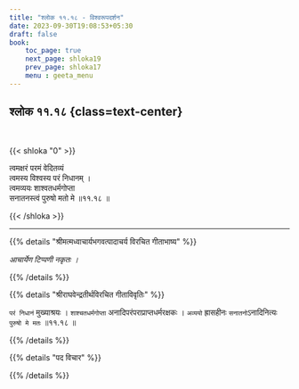 ```yaml
---
title: "श्लोक ११.१८ - विश्वरूपदर्शन"
date: 2023-09-30T19:08:53+05:30
draft: false
book:
    toc_page: true
    next_page: shloka19
    prev_page: shloka17
    menu : geeta_menu
---
```




## श्लोक ११.१८ {class=text-center}

<br/>

{{< shloka  "0"  >}}

त्वमक्षरं परमं वेदितव्यं  
त्वमस्य विश्वस्य परं निधानम् ।    
त्वमव्ययः शाश्वतधर्मगोप्ता  
सनातनस्त्वं पुरुषो मतो मे ॥११.१८ ॥

{{< /shloka >}}

---


{{% details "श्रीमत्मध्वाचार्यभगवत्पादाचर्य विरचित  गीताभाष्य" %}}

*आचार्येण टिप्पणी नकृतः ।*

{{% /details %}}



{{% details "श्रीराघवेन्द्रतीर्थविरचित गीताविवृतिः" %}}

`परं निधानं` मुख्याश्रयः । `शाश्चतधर्मगोप्ता` 
अनादिपरंपराप्राप्तधर्मरक्षकः । 
`अव्ययो` ह्रासहीनः `सनातनो`ऽनादिनित्यः `पुरुषो मे मतः` 
॥११.१८ ॥

{{% /details %}}



{{% details "पद विचार" %}}


{{% /details %}}
